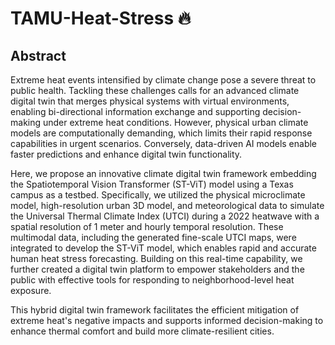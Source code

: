 # TAMU-Heat-Stress 🔥

## Abstract

Extreme heat events intensified by climate change pose a severe threat to public health. Tackling these challenges calls for an advanced climate digital twin that merges physical systems with virtual environments, enabling bi-directional information exchange and supporting decision-making under extreme heat conditions. However, physical urban climate models are computationally demanding, which limits their rapid response capabilities in urgent scenarios. Conversely, data-driven AI models enable faster predictions and enhance digital twin functionality. 

Here, we propose an innovative climate digital twin framework embedding the Spatiotemporal Vision Transformer (ST-ViT) model using a Texas campus as a testbed. Specifically, we utilized the physical microclimate model, high-resolution urban 3D model, and meteorological data to simulate the Universal Thermal Climate Index (UTCI) during a 2022 heatwave with a spatial resolution of 1 meter and hourly temporal resolution. These multimodal data, including the generated fine-scale UTCI maps, were integrated to develop the ST-ViT model, which enables rapid and accurate human heat stress forecasting. Building on this real-time capability, we further created a digital twin platform to empower stakeholders and the public with effective tools for responding to neighborhood-level heat exposure. 

This hybrid digital twin framework facilitates the efficient mitigation of extreme heat's negative impacts and supports informed decision-making to enhance thermal comfort and build more climate-resilient cities.
